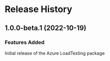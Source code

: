# Release History

## 1.0.0-beta.1 (2022-10-19)

### Features Added

Initial release of the Azure LoadTesting package
